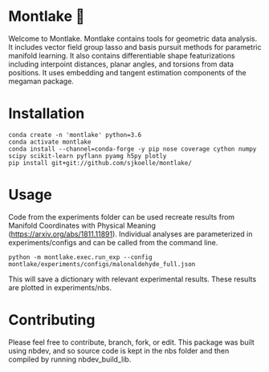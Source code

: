 # Montlake 🛶
Welcome to Montlake.
Montlake contains tools for geometric data analysis.
It includes vector field group lasso and basis pursuit methods for parametric manifold learning.
It also contains differentiable shape featurizations including interpoint distances, planar angles, and torsions from data positions.
It uses embedding and tangent estimation components of the megaman package.

# Installation

```
conda create -n 'montlake' python=3.6
conda activate montlake
conda install --channel=conda-forge -y pip nose coverage cython numpy scipy scikit-learn pyflann pyamg h5py plotly
pip install git+git://github.com/sjkoelle/montlake/
```

# Usage

Code from the experiments folder can be used recreate results from Manifold Coordinates with Physical Meaning (https://arxiv.org/abs/1811.11891).
Individual analyses are parameterized in experiments/configs and can be called from the command line.

```
python -m montlake.exec.run_exp --config montlake/experiments/configs/malonaldehyde_full.json
```

This will save a dictionary with relevant experimental results.  These results are plotted in experiments/nbs.

# Contributing

Please feel free to contribute, branch, fork, or edit.
This package was built using nbdev, and so source code is kept in the nbs folder and then compiled by running nbdev_build_lib.

